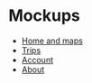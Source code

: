 # Mockups 

 - [Home and maps](home.html)
 - [Trips](trips.html)
 - [Account](account.html)
 - [About](about.html)
